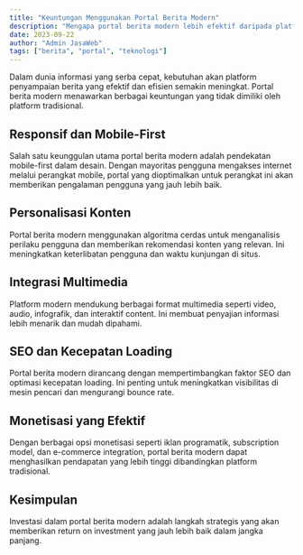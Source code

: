 ```yaml
---
title: "Keuntungan Menggunakan Portal Berita Modern"
description: "Mengapa portal berita modern lebih efektif daripada platform tradisional dalam menyampaikan informasi."
date: 2023-09-22
author: "Admin JasaWeb"
tags: ["berita", "portal", "teknologi"]
---
```


Dalam dunia informasi yang serba cepat, kebutuhan akan platform penyampaian berita yang efektif dan efisien semakin meningkat. Portal berita modern menawarkan berbagai keuntungan yang tidak dimiliki oleh platform tradisional.

## Responsif dan Mobile-First

Salah satu keunggulan utama portal berita modern adalah pendekatan mobile-first dalam desain. Dengan mayoritas pengguna mengakses internet melalui perangkat mobile, portal yang dioptimalkan untuk perangkat ini akan memberikan pengalaman pengguna yang jauh lebih baik.

## Personalisasi Konten

Portal berita modern menggunakan algoritma cerdas untuk menganalisis perilaku pengguna dan memberikan rekomendasi konten yang relevan. Ini meningkatkan keterlibatan pengguna dan waktu kunjungan di situs.

## Integrasi Multimedia

Platform modern mendukung berbagai format multimedia seperti video, audio, infografik, dan interaktif content. Ini membuat penyajian informasi lebih menarik dan mudah dipahami.

## SEO dan Kecepatan Loading

Portal berita modern dirancang dengan mempertimbangkan faktor SEO dan optimasi kecepatan loading. Ini penting untuk meningkatkan visibilitas di mesin pencari dan mengurangi bounce rate.

## Monetisasi yang Efektif

Dengan berbagai opsi monetisasi seperti iklan programatik, subscription model, dan e-commerce integration, portal berita modern dapat menghasilkan pendapatan yang lebih tinggi dibandingkan platform tradisional.

## Kesimpulan

Investasi dalam portal berita modern adalah langkah strategis yang akan memberikan return on investment yang jauh lebih baik dalam jangka panjang.